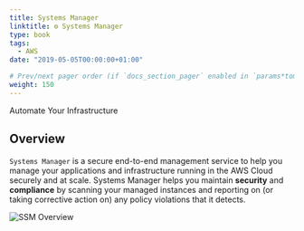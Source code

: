 ```yaml
---
title: Systems Manager
linktitle: ⚙️ Systems Manager
type: book
tags:
  - AWS
date: "2019-05-05T00:00:00+01:00"

# Prev/next pager order (if `docs_section_pager` enabled in `params*toml`)
weight: 150
---
```


Automate Your Infrastructure 

<!--more-->

## Overview

```Systems Manager``` is a secure end-to-end management service to help you manage your applications and infrastructure running in the AWS Cloud securely and at scale. Systems Manager helps you maintain **security** and **compliance** by scanning your managed instances and reporting on (or taking corrective action on) any policy violations that it detects.

![SSM Overview](/images/uploads/ssm-overview.png)

